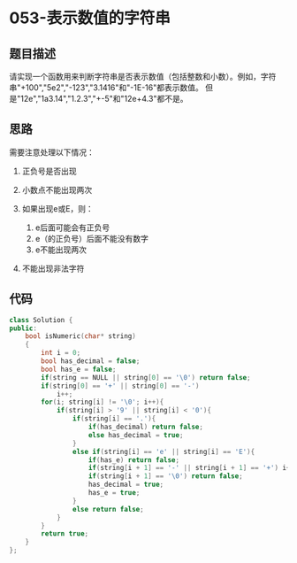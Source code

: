 # 053-表示数值的字符串



## 题目描述

请实现一个函数用来判断字符串是否表示数值（包括整数和小数）。例如，字符串"+100","5e2","-123","3.1416"和"-1E-16"都表示数值。 但是"12e","1a3.14","1.2.3","+-5"和"12e+4.3"都不是。



## 思路

需要注意处理以下情况：

1. 正负号是否出现

2. 小数点不能出现两次

3. 如果出现e或E，则：
   1. e后面可能会有正负号
   2. e（的正负号）后面不能没有数字
   3. e不能出现两次
   
4. 不能出现非法字符

   


## 代码

```c++
class Solution {
public:
    bool isNumeric(char* string)
    {
        int i = 0;
        bool has_decimal = false;
        bool has_e = false;
        if(string == NULL || string[0] == '\0') return false;
        if(string[0] == '+' || string[0] == '-')
            i++;
        for(i; string[i] != '\0'; i++){
            if(string[i] > '9' || string[i] < '0'){
                if(string[i] == '.'){
                    if(has_decimal) return false;
                    else has_decimal = true;
                }
                else if(string[i] == 'e' || string[i] == 'E'){
                    if(has_e) return false;
                    if(string[i + 1] == '-' || string[i + 1] == '+') i++;
                    if(string[i + 1] == '\0') return false;
                    has_decimal = true;
                    has_e = true;
                }
                else return false;
            }
        }
        return true;
    }
};
```

